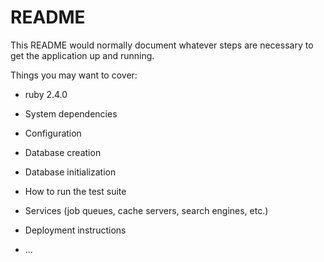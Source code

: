 # README

This README would normally document whatever steps are necessary to get the
application up and running.

Things you may want to cover:

* ruby 2.4.0

* System dependencies

* Configuration

* Database creation

* Database initialization

* How to run the test suite

* Services (job queues, cache servers, search engines, etc.)

* Deployment instructions

* ...
